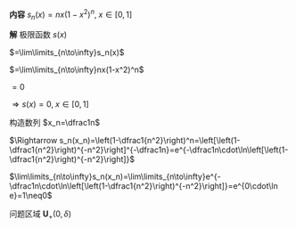 **内容**
$s_n(x)=nx(1-x^2)^n,\;x\in[0,1]$

**解**
极限函数
$s(x)$

$=\lim\limits_{n\to\infty}s_n(x)$

$=\lim\limits_{n\to\infty}nx(1-x^2)^n$

$=0$

$\Rightarrow s(x)=0,\;x\in[0,1]$

构造数列
$x_n=\dfrac1n$

$\Rightarrow s_n(x_n)=\left(1-\dfrac1{n^2}\right)^n=\left[\left(1-\dfrac1{n^2}\right)^{-n^2}\right]^{-\dfrac1n}=e^{-\dfrac1n\cdot\ln\left[\left(1-\dfrac1{n^2}\right)^{-n^2}\right]}$

$\lim\limits_{n\to\infty}s_n(x_n)=\lim\limits_{n\to\infty}e^{-\dfrac1n\cdot\ln\left[\left(1-\dfrac1{n^2}\right)^{-n^2}\right]}=e^{0\cdot\ln e}=1\neq0$

问题区域
$\mathbf{U}_+(0,\delta)$
